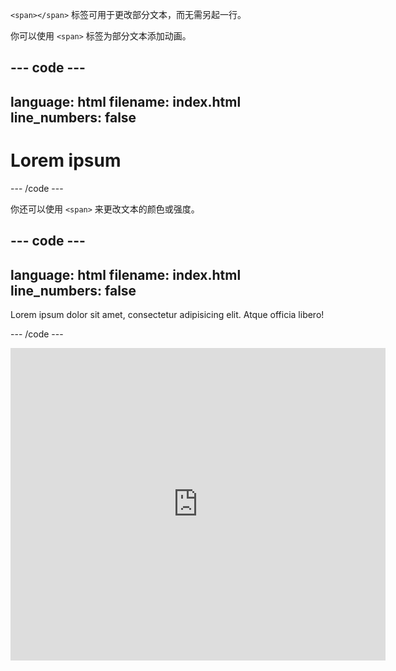 `<span></span>` 标签可用于更改部分文本，而无需另起一行。

你可以使用 `<span>` 标签为部分文本添加动画。

--- code ---
---
language: html
filename: index.html
line_numbers: false
---

<h1><span class="movemeleft">L</span>orem ipsum</h1>
--- /code ---

你还可以使用 `<span>` 来更改文本的颜色或强度。

--- code ---
---
language: html
filename: index.html
line_numbers: false
---

  <p>Lorem ipsum dolor sit amet, consectetur adipisicing elit. <span class="tertiary scaleme">Atque</span> officia libero! </p>

--- /code ---

<iframe src="https://editor.raspberrypi.org/zh-CN/embed/viewer/web-animate-span" width="600" height="500" frameborder="0" marginwidth="0" marginheight="0" allowfullscreen> </iframe>


